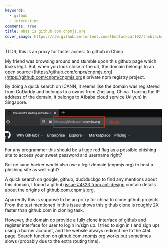 ```yaml
---
keywords:
  - github
  - interesting
comments: true
title: What is github.com.cnpmjs.org
cover_image: https://raw.githubusercontent.com/theblackcat102/theblackcat102.github.io/master/images/china_github.jpg
---
```


TLDR; this is an proxy for faster access to github in China

My friend was browsing around and stumble upon this github page which looks legit. But, when you look close at the url, the domain belongs to an open source ([https://github.com/cnpm/cnpmjs.org](https://github.com/cnpm/cnpmjs.org)) private npm registry project. 

By doing a quick search on ICANN, it seems like the domain was registered from GoDaddy and belongs to a owner from Zhejiang, China. Tracing the IP address of the domain, it belongs to Alibaba cloud service (Aliyun) in Singapore.

![](https://raw.githubusercontent.com/theblackcat102/theblackcat102.github.io/master/images/github_cnpmjs_nope.png)

For any programmer this should be a huge red flag as a possible phishing site to access your sweet password and username right?

But no sane hacker would also use a legit domain (cnpmjs.org) to host a phishing site as well right?

A quick search on google, github, duckduckgo to find any mentions about this domain, I found a github [issue #4823 from ant-design](https://github.com/ant-design/ant-design-pro/issues/4823) contain details about the origins of github.com.cnpmjs.org.

Aparrently this is suppose to be an proxy for china to clone github projects. From the test mentioned in this issue shows this github clone is roughly 2X faster than github.com in cloning task.

However, the domain do provide a fully clone interface of github and register interface for user to login in/sign up. I tried to sign in ( and sign up) using a burner account, and the website always redirect me to the 404 page. Search function on github.com.cnpmjs.org works but sometimes slows (probably due to the extra routing time).


